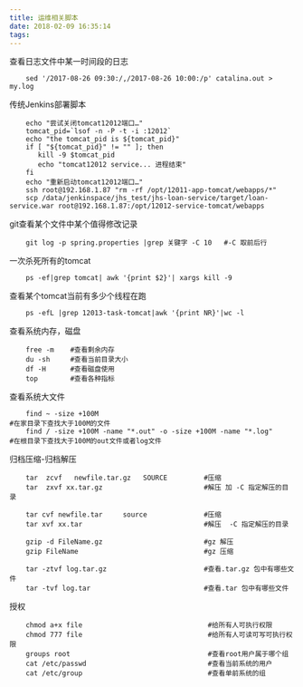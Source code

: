 ```yaml
---
title: 运维相关脚本
date: 2018-02-09 16:35:14
tags:
---
```


查看日志文件中某一时间段的日志
        
        sed '/2017-08-26 09:30:/,/2017-08-26 10:00:/p' catalina.out > my.log
        
传统Jenkins部署脚本
        
        
        echo "尝试关闭tomcat12012端口…"
        tomcat_pid=`lsof -n -P -t -i :12012`
        echo "the tomcat_pid is ${tomcat_pid}"
        if [ "${tomcat_pid}" != "" ]; then
           kill -9 $tomcat_pid
           echo "tomcat12012 service... 进程结束"
        fi
        echo "重新启动tomcat12012端口…"
        ssh root@192.168.1.87 "rm -rf /opt/12011-app-tomcat/webapps/*"
        scp /data/jenkinspace/jhs_test/jhs-loan-service/target/loan-service.war root@192.168.1.87:/opt/12012-service-tomcat/webapps
        
git查看某个文件中某个值得修改记录

        git log -p spring.properties |grep 关键字 -C 10   #-C 取前后行
        
一次杀死所有的tomcat

        ps -ef|grep tomcat| awk '{print $2}'| xargs kill -9
        
查看某个tomcat当前有多少个线程在跑
        
        ps -efL |grep 12013-task-tomcat|awk '{print NR}'|wc -l
        
查看系统内存，磁盘

        free -m    #查看剩余内存
        du -sh     #查看当前目录大小
        df -H      #查看磁盘使用
        top        #查看各种指标
        
查看系统大文件

        find ~ -size +100M                                                  #在家目录下查找大于100M的文件
        find / -size +100M -name "*.out" -o -size +100M -name "*.log"       #在根目录下查找大于100M的out文件或者log文件

        
归档压缩-归档解压

        tar  zcvf   newfile.tar.gz   SOURCE         #压缩
        tar  zxvf xx.tar.gz                         #解压 加 -C 指定解压的目录
        
        tar cvf newfile.tar     source              #压缩
        tar xvf xx.tar                              #解压  -C 指定解压的目录
        
        gzip -d FileName.gz                         #gz 解压
        gzip FileName                               #gz 压缩
        
        tar -ztvf log.tar.gz                        #查看.tar.gz 包中有哪些文件
        tar -tvf log.tar                            #查看.tar 包中有哪些文件
        
        
授权
        
        chmod a+x file                               #给所有人可执行权限
        chmod 777 file                               #给所有人可读可写可执行权限
        groups root                                  #查看root用户属于哪个组
        cat /etc/passwd                              #查看当前系统的用户
        cat /etc/group                               #查看单前系统的组
        
        
